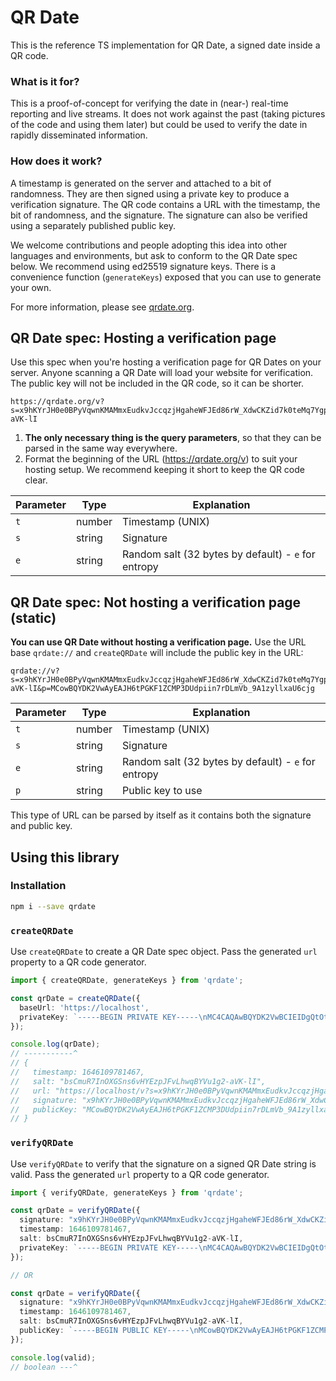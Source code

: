 # QR Date

This is the reference TS implementation for QR Date, a signed date inside a QR code.

### What is it for?

This is a proof-of-concept for verifying the date in (near-) real-time reporting and live streams. It does not work against the past (taking pictures of the code and using them later) but could be used to verify the date in rapidly disseminated information.

### How does it work?

A timestamp is generated on the server and attached to a bit of randomness. They are then signed using a private key to produce a verification signature. The QR code contains a URL with the timestamp, the bit of randomness, and the signature. The signature can also be verified using a separately published public key.

We welcome contributions and people adopting this idea into other languages and environments, but ask to conform to the QR Date spec below. We recommend using ed25519 signature keys. There is a convenience function (`generateKeys`) exposed that you can use to generate your own.

For more information, please see [qrdate.org](https://qrdate.org).

## QR Date spec: Hosting a verification page

Use this spec when you're hosting a verification page for QR Dates on your server. Anyone scanning a QR Date will load your website for verification. The public key will not be included in the QR code, so it can be shorter.

```
https://qrdate.org/v?s=x9hKYrJH0e0BPyVqwnKMAMmxEudkvJccqzjHgaheWFJEd86rW_XdwCKZid7k0teMq7Ygp1PfAJhnT64WcyD6CA&t=1646109781467&e=bsCmuR7InOXGSns6vHYEzpJFvLhwqBYVu1g2-aVK-lI
```

1. **The only necessary thing is the query parameters**, so that they can be parsed in the same way everywhere.
2. Format the beginning of the URL (https://qrdate.org/v) to suit your hosting setup. We recommend keeping it short to keep the QR code clear.

Parameter | Type   | Explanation
----------|--------|-------------
`t`       | number | Timestamp (UNIX)
`s`       | string | Signature
`e`       | string | Random salt (32 bytes by default) - `e` for entropy

## QR Date spec: Not hosting a verification page (static)

**You can use QR Date without hosting a verification page.** Use the URL base `qrdate://` and `createQRDate` will include the public key in the URL:

```
qrdate://v?s=x9hKYrJH0e0BPyVqwnKMAMmxEudkvJccqzjHgaheWFJEd86rW_XdwCKZid7k0teMq7Ygp1PfAJhnT64WcyD6CA&t=1646109781467&e=bsCmuR7InOXGSns6vHYEzpJFvLhwqBYVu1g2-aVK-lI&p=MCowBQYDK2VwAyEAJH6tPGKF1ZCMP3DUdpiin7rDLmVb_9A1zyllxaU6cjg
```

Parameter | Type   | Explanation
----------|--------|-------------
`t`       | number | Timestamp (UNIX)
`s`       | string | Signature
`e`       | string | Random salt (32 bytes by default) - `e` for entropy
`p`       | string | Public key to use

This type of URL can be parsed by itself as it contains both the signature and public key.

## Using this library

### Installation

```sh
npm i --save qrdate
```

### `createQRDate`

Use `createQRDate` to create a QR Date spec object. Pass the generated `url` property to a QR code generator.

```ts
import { createQRDate, generateKeys } from 'qrdate';

const qrDate = createQRDate({
  baseUrl: 'https://localhost',
  privateKey: `-----BEGIN PRIVATE KEY-----\nMC4CAQAwBQYDK2VwBCIEIDgQtOtTyj6rlKFp2+qwlrgzGeA2sxJz4agZKzsCFGKw\n-----END PRIVATE KEY-----`; // or a Buffer or KeyObject
});

console.log(qrDate);
// -----------^
// {
//   timestamp: 1646109781467,
//   salt: "bsCmuR7InOXGSns6vHYEzpJFvLhwqBYVu1g2-aVK-lI",
//   url: "https://localhost/v?s=x9hKYrJH0e0BPyVqwnKMAMmxEudkvJccqzjHgaheWFJEd86rW_XdwCKZid7k0teMq7Ygp1PfAJhnT64WcyD6CA&t=1646109781467&e=bsCmuR7InOXGSns6vHYEzpJFvLhwqBYVu1g2-aVK-lI",
//   signature: "x9hKYrJH0e0BPyVqwnKMAMmxEudkvJccqzjHgaheWFJEd86rW_XdwCKZid7k0teMq7Ygp1PfAJhnT64WcyD6CA",
//   publicKey: "MCowBQYDK2VwAyEAJH6tPGKF1ZCMP3DUdpiin7rDLmVb_9A1zyllxaU6cjg"
// }
```

### `verifyQRDate`

Use `verifyQRDate` to verify that the signature on a signed QR Date string is valid. Pass the generated `url` property to a QR code generator.

```ts
import { verifyQRDate, generateKeys } from 'qrdate';

const qrDate = verifyQRDate({
  signature: "x9hKYrJH0e0BPyVqwnKMAMmxEudkvJccqzjHgaheWFJEd86rW_XdwCKZid7k0teMq7Ygp1PfAJhnT64WcyD6CA", 
  timestamp: 1646109781467,
  salt: bsCmuR7InOXGSns6vHYEzpJFvLhwqBYVu1g2-aVK-lI,
  privateKey: `-----BEGIN PRIVATE KEY-----\nMC4CAQAwBQYDK2VwBCIEIDgQtOtTyj6rlKFp2+qwlrgzGeA2sxJz4agZKzsCFGKw\n-----END PRIVATE KEY-----`; // or a Buffer or KeyObject
});

// OR

const qrDate = verifyQRDate({
  signature: "x9hKYrJH0e0BPyVqwnKMAMmxEudkvJccqzjHgaheWFJEd86rW_XdwCKZid7k0teMq7Ygp1PfAJhnT64WcyD6CA", 
  timestamp: 1646109781467,
  salt: bsCmuR7InOXGSns6vHYEzpJFvLhwqBYVu1g2-aVK-lI,
  publicKey: `-----BEGIN PUBLIC KEY-----\nMCowBQYDK2VwAyEAJH6tPGKF1ZCMP3DUdpiin7rDLmVb/9A1zyllxaU6cjg=\n-----END PUBLIC KEY-----`; // or a Buffer or KeyObject
});

console.log(valid);
// boolean ---^
```
